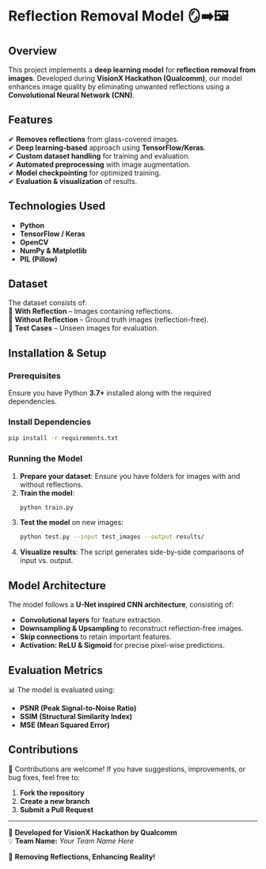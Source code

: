 # Reflection Removal Model 🪞➡️🖼  

## Overview  
This project implements a **deep learning model** for **reflection removal from images**. Developed during **VisionX Hackathon (Qualcomm)**, our model enhances image quality by eliminating unwanted reflections using a **Convolutional Neural Network (CNN)**.  

## Features  
✔ **Removes reflections** from glass-covered images.  
✔ **Deep learning-based** approach using **TensorFlow/Keras**.  
✔ **Custom dataset handling** for training and evaluation.  
✔ **Automated preprocessing** with image augmentation.  
✔ **Model checkpointing** for optimized training.  
✔ **Evaluation & visualization** of results.  

## Technologies Used  
- **Python**  
- **TensorFlow / Keras**  
- **OpenCV**  
- **NumPy & Matplotlib**  
- **PIL (Pillow)**  

## Dataset  
The dataset consists of:  
📂 **With Reflection** – Images containing reflections.  
📂 **Without Reflection** – Ground truth images (reflection-free).  
📂 **Test Cases** – Unseen images for evaluation.  

## Installation & Setup  
### Prerequisites  
Ensure you have Python **3.7+** installed along with the required dependencies.  

### Install Dependencies  
```bash
pip install -r requirements.txt
```  

### Running the Model  
1. **Prepare your dataset**: Ensure you have folders for images with and without reflections.  
2. **Train the model**:  
   ```bash
   python train.py
   ```  
3. **Test the model** on new images:  
   ```bash
   python test.py --input test_images --output results/
   ```  
4. **Visualize results**: The script generates side-by-side comparisons of input vs. output.  

## Model Architecture  
The model follows a **U-Net inspired CNN architecture**, consisting of:  
- **Convolutional layers** for feature extraction.  
- **Downsampling & Upsampling** to reconstruct reflection-free images.  
- **Skip connections** to retain important features.  
- **Activation: ReLU & Sigmoid** for precise pixel-wise predictions.  

## Evaluation Metrics  
📊 The model is evaluated using:  
- **PSNR (Peak Signal-to-Noise Ratio)**  
- **SSIM (Structural Similarity Index)**  
- **MSE (Mean Squared Error)**  

## Contributions  
🚀 Contributions are welcome! If you have suggestions, improvements, or bug fixes, feel free to:  
1. **Fork the repository**  
2. **Create a new branch**  
3. **Submit a Pull Request**  

---

🔬 **Developed for VisionX Hackathon by Qualcomm**  
💡 **Team Name:** *Your Team Name Here*  

🚀 **Removing Reflections, Enhancing Reality!**
